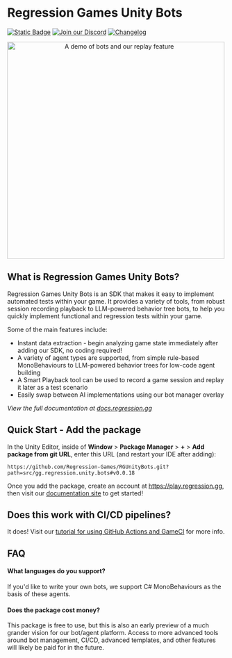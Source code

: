 # Regression Games Unity Bots
[![Static Badge](https://img.shields.io/badge/Latest%20Version-0.0.18-blue)](https://docs.regression.gg)
[![Join our Discord](https://img.shields.io/badge/Join%20our%20Discord-8A2BE2)](https://discord.com/invite/925SYVse2H)
[![Changelog](https://img.shields.io/badge/Visit%20the%20Changelog-orange)](https://docs.regression.gg/changelog)

<img 
  alt="A demo of bots and our replay feature"
  width="500px"
  style="text-align: center; margin: auto auto"
  src="imgs/bossroom_example.gif"
/>

## What is Regression Games Unity Bots?

Regression Games Unity Bots is an SDK that makes it easy to implement automated tests within your game.
It provides a variety of tools, from robust session recording playback to LLM-powered behavior tree bots, 
to help you quickly implement functional and regression tests within your game.

Some of the main features include:

- Instant data extraction - begin analyzing game state immediately after adding our SDK, no coding required!
- A variety of agent types are supported, from simple rule-based MonoBehaviours to LLM-powered behavior trees for low-code agent building
- A Smart Playback tool can be used to record a game session and replay it later as a test scenario
- Easily swap between AI implementations using our bot manager overlay

_View the full documentation at [docs.regression.gg](https://docs.regression.gg)_

## Quick Start - Add the package

In the Unity Editor, inside of **Window** > **Package Manager** > **+** > 
**Add package from git URL**, enter this URL (and restart your IDE after adding):

```
https://github.com/Regression-Games/RGUnityBots.git?path=src/gg.regression.unity.bots#v0.0.18
```

Once you add the package, create an account at https://play.regression.gg, then visit our [documentation site](https://docs.regression.gg) to get started!

## Does this work with CI/CD pipelines?

It does! Visit our [tutorial for using GitHub Actions and GameCI](https://docs.regression.gg/tutorials/github-actions) for more info.

## FAQ

#### What languages do you support?

If you'd like to write your own bots, we support C# MonoBehaviours as the basis of these agents.

#### Does the package cost money?

This package is free to use, but this is also an early preview of a much
grander vision for our bot/agent platform. Access to more advanced tools around
bot management, CI/CD, advanced templates, and other features will likely be paid
for in the future.
